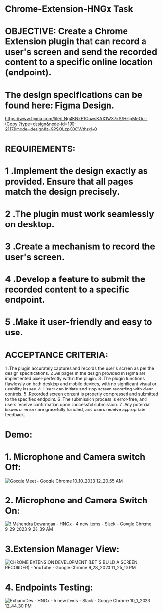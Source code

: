 # Chrome-Extension-HNGx Task
# OBJECTIVE: Create a Chrome Extension plugin that can record a user's screen and send the recorded content to a specific online location (endpoint). 
# The design specifications can be found here: Figma Design.
https://www.figma.com/file/LNg4KNkE1OawsKAX1WX7kS/HelpMeOut-(Copy)?type=design&node-id=190-2117&mode=design&t=9PSOLzpC0CWthsgl-0

# REQUIREMENTS:
# 1 .Implement the design exactly as provided. Ensure that all pages match the design precisely.
# 2 .The plugin must work seamlessly on desktop.
# 3 .Create a mechanism to record the user's screen.
# 4 .Develop a feature to submit the recorded content to a specific endpoint.
# 5 .Make it user-friendly and easy to use.

# ACCEPTANCE CRITERIA:
1 .The plugin accurately captures and records the user's screen as per the design specifications.
2 .All pages in the design provided in Figma are implemented pixel-perfectly within the plugin.
3 .The plugin functions flawlessly on both desktop and mobile devices, with no significant visual or usability issues.
4 .Users can initiate and stop screen recording with clear controls.
5 .Recorded screen content is properly compressed and submitted to the specified endpoint.
6 .The submission process is error-free, and users receive confirmation upon successful submission.
7 .Any potential issues or errors are gracefully handled, and users receive appropriate feedback.

# Demo:
# 1. Microphone and Camera switch Off:
![Google Meet - Google Chrome 10_10_2023 12_20_55 AM](https://github.com/Muees99/Chrome-Extension-HNGx/assets/132849693/93873309-b992-4b01-bdb5-a199d78b00be)

# 2. Microphone and Camera Switch On:
![! Mahendra Dewangan - HNGx - 4 new items - Slack - Google Chrome 9_29_2023 9_28_39 AM](https://github.com/Muees99/Chrome-Extension-HNGx/assets/132849693/f1e4309b-44a4-4ab7-863c-ad3dbc772d63)
# 3.Extension Manager View:
![CHROME EXTENSION DEVELOPMENT (LET'S BUILD A SCREEN RECORDER) - YouTube - Google Chrome 9_28_2023 11_25_10 PM](https://github.com/Muees99/Chrome-Extension-HNGx/assets/132849693/7285d47a-5fb8-40bb-bd48-2771a5443fa4)
# 4. Endpoints Testing:
![ExtranoDev - HNGx - 5 new items - Slack - Google Chrome 10_1_2023 12_44_30 PM](https://github.com/Muees99/Chrome-Extension-HNGx/assets/132849693/6e23c5c3-eb8a-4f90-b92b-b0cdd38eccc2)
